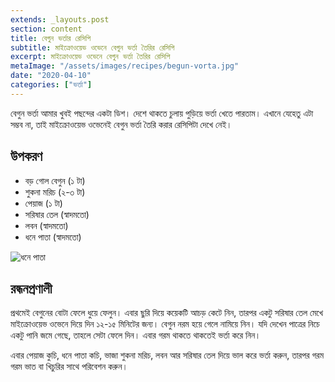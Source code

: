 ```yaml
---
extends: _layouts.post
section: content
title: বেগুন ভর্তার রেসিপি
subtitle: মাইক্রোওয়েভ ওভেনে বেগুন ভর্তা তৈরির রেসিপি
excerpt: মাইক্রোওয়েভ ওভেনে বেগুন ভর্তা তৈরির রেসিপি
metaImage: "/assets/images/recipes/begun-vorta.jpg"
date: "2020-04-10"
categories: ["ভর্তা"]
---
```


বেগুন ভর্তা আমার খুবই পছন্দের একটা ডিশ। দেশে থাকতে চুলায় পুড়িয়ে ভর্তা খেতে পারতাম। এখানে যেহেতু এটা
সম্ভব না, তাই মাইক্রোওয়েভ ওভেনেই বেগুন ভর্তা তৈরি করার রেসিপিটা দেখে নেই।

## উপকরণ

- বড় গোল বেগুন (১ টা)
- শুকনা মরিচ (২-৩ টা)
- পেয়াজ (১ টা)
- সরিষার তেল (স্বাদমতো)
- লবন (স্বাদমতো)
- ধনে পাতা (স্বাদমতো)

![ধনে পাতা](/assets/images/recipes/begun-vorta.jpg)

## রন্ধনপ্রণালী

প্রথমেই বেগুনের বোটা ফেলে ধুয়ে ফেলুন। এবার ছুরি দিয়ে কয়েকটি আচড় কেটে নিন, তারপর একটু সরিষার তেল মেখে
মাইক্রোওয়েভ ওভেনে দিয়ে দিন ১২-১৫ মিনিটের জন্য। বেগুন নরম হয়ে গেলে নামিয়ে নিন। যদি দেখেন পাত্রের নিচে
একটু পানি জমে গেছে, তাহলে সেটা ফেলে দিন। এবার গরম থাকতে থাকতেই ভর্তা করে নিন।

এবার পেয়াজ কুচি, ধনে পাতা কচি, ভাজা শুকনা মরিচ, লবন আর সরিষার তেল দিয়ে ভাল করে ভর্তা করুন, তারপর
গরম গরম ভাত বা খিচুরির সাথে পরিবেশন করুন।
